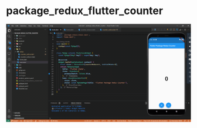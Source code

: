 # package_redux_flutter_counter

![](https://github.com/rvdrover/package_redux_flutter_counter/blob/master/package_redux_flutter_counter-1636969461959.gif)
